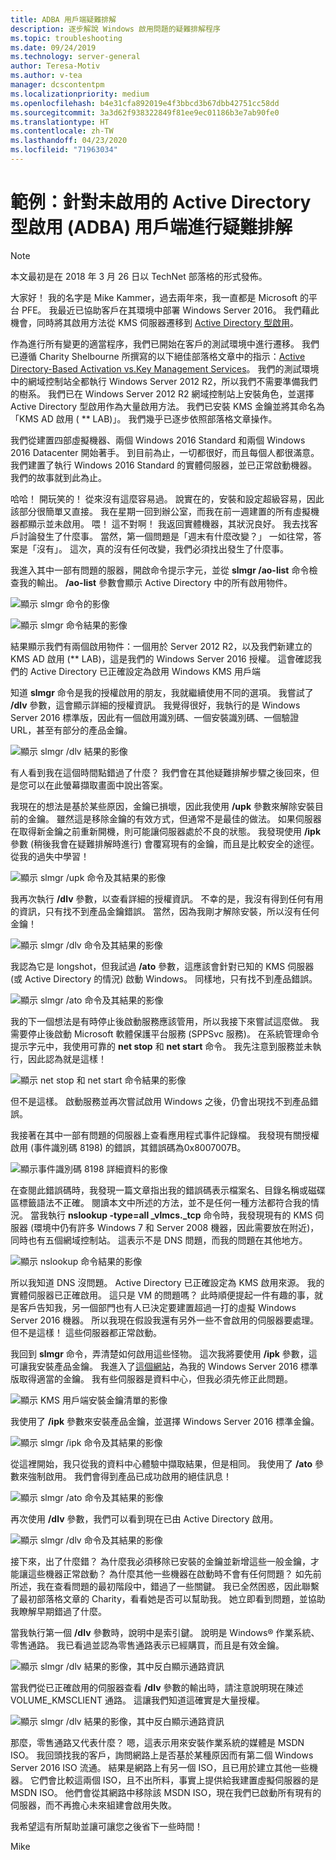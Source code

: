 ```yaml
---
title: ADBA 用戶端疑難排解
description: 逐步解說 Windows 啟用問題的疑難排解程序
ms.topic: troubleshooting
ms.date: 09/24/2019
ms.technology: server-general
author: Teresa-Motiv
ms.author: v-tea
manager: dcscontentpm
ms.localizationpriority: medium
ms.openlocfilehash: b4e31cfa892019e4f3bbcd3b67dbb42751cc58dd
ms.sourcegitcommit: 3a3d62f938322849f81ee9ec01186b3e7ab90fe0
ms.translationtype: HT
ms.contentlocale: zh-TW
ms.lasthandoff: 04/23/2020
ms.locfileid: "71963034"
---
```

# <a name="example-troubleshooting-active-directory-based-activation-adba-clients-that-do-not-activate"></a>範例：針對未啟用的 Active Directory 型啟用 (ADBA) 用戶端進行疑難排解

> [!NOTE]
> 本文最初是在 2018 年 3 月 26 日以 TechNet 部落格的形式發佈。

大家好！ 我的名字是 Mike Kammer，過去兩年來，我一直都是 Microsoft 的平台 PFE。 我最近已協助客戶在其環境中部署 Windows Server 2016。 我們藉此機會，同時將其啟用方法從 KMS 伺服器遷移到 [Active Directory 型啟用](https://docs.microsoft.com/previous-versions/windows/hh852637(v=win.10))。

作為進行所有變更的適當程序，我們已開始在客戶的測試環境中進行遷移。 我們已遵循 Charity Shelbourne 所撰寫的以下絕佳部落格文章中的指示：[Active Directory-Based Activation vs.Key Management Services](https://techcommunity.microsoft.com/t5/Core-Infrastructure-and-Security/Active-Directory-Based-Activation-vs-Key-Management-Services/ba-p/256016)。 我們的測試環境中的網域控制站全都執行 Windows Server 2012 R2，所以我們不需要準備我們的樹系。 我們已在 Windows Server 2012 R2 網域控制站上安裝角色，並選擇 Active Directory 型啟用作為大量啟用方法。 我們已安裝 KMS 金鑰並將其命名為「KMS AD 啟用 ( ** LAB)」。 我們幾乎已逐步依照部落格文章操作。

我們從建置四部虛擬機器、兩個 Windows 2016 Standard 和兩個 Windows 2016 Datacenter 開始著手。 到目前為止，一切都很好，而且每個人都很滿意。 我們建置了執行 Windows 2016 Standard 的實體伺服器，並已正常啟動機器。 我們的故事就到此為止。

哈哈！ 開玩笑的！ 從來沒有這麼容易過。 說實在的，安裝和設定超級容易，因此該部分很簡單又直接。 我在星期一回到辦公室，而我在前一週建置的所有虛擬機器都顯示並未啟用。 喂！ 這不對啊！ 我返回實體機器，其狀況良好。 我去找客戶討論發生了什麼事。 當然，第一個問題是「週末有什麼改變？」 一如往常，答案是「沒有」。 這次，真的沒有任何改變，我們必須找出發生了什麼事。

我進入其中一部有問題的服器，開啟命令提示字元，並從 **slmgr /ao-list** 命令檢查我的輸出。 **/ao-list** 參數會顯示 Active Directory 中的所有啟用物件。

![顯示 slmgr 命令的影像](./media/032618_1700_Troubleshoo1.png)

![顯示 slmgr 命令結果的影像](./media/032618_1700_Troubleshoo2.png)

結果顯示我們有兩個啟用物件：一個用於 Server 2012 R2，以及我們新建立的 KMS AD 啟用 (** LAB)，這是我們的 Windows Server 2016 授權。 這會確認我們的 Active Directory 已正確設定為啟用 Windows KMS 用戶端

知道 **slmgr** 命令是我的授權啟用的朋友，我就繼續使用不同的選項。 我嘗試了 **/dlv** 參數，這會顯示詳細的授權資訊。 我覺得很好，我執行的是 Windows Server 2016 標準版，因此有一個啟用識別碼、一個安裝識別碼、一個驗證 URL，甚至有部分的產品金鑰。

![顯示 slmgr /dlv 結果的影像](./media/ActivationTroubleshoot2b.jpg)

有人看到我在這個時間點錯過了什麼？ 我們會在其他疑難排解步驟之後回來，但是您可以在此螢幕擷取畫面中說出答案。

我現在的想法是基於某些原因，金鑰已損壞，因此我使用 **/upk** 參數來解除安裝目前的金鑰。 雖然這是移除金鑰的有效方式，但通常不是最佳的做法。 如果伺服器在取得新金鑰之前重新開機，則可能讓伺服器處於不良的狀態。 我發現使用 **/ipk** 參數 (稍後我會在疑難排解時進行) 會覆寫現有的金鑰，而且是比較安全的途徑。 從我的過失中學習！

![顯示 slmgr /upk 命令及其結果的影像](./media/032618_1700_Troubleshoo3.png)

我再次執行 **/dlv** 參數，以查看詳細的授權資訊。 不幸的是，我沒有得到任何有用的資訊，只有找不到產品金鑰錯誤。 當然，因為我剛才解除安裝，所以沒有任何金鑰！

![顯示 slmgr /dlv 命令及其結果的影像](./media/032618_1700_Troubleshoo4.png)

我認為它是 longshot，但我試過 **/ato** 參數，這應該會針對已知的 KMS 伺服器 (或 Active Directory 的情況) 啟動 Windows。 同樣地，只有找不到產品錯誤。

![顯示 slmgr /ato 命令及其結果的影像](./media/032618_1700_Troubleshoo5.png)

我的下一個想法是有時停止後啟動服務應該管用，所以我接下來嘗試這麼做。 我需要停止後啟動 Microsoft 軟體保護平台服務 (SPPSvc 服務)。 在系統管理命令提示字元中，我使用可靠的 **net stop** 和 **net start** 命令。 我先注意到服務並未執行，因此認為就是這樣！

![顯示 net stop 和 net start 命令結果的影像](./media/032618_1700_Troubleshoo6.png)

但不是這樣。 啟動服務並再次嘗試啟用 Windows 之後，仍會出現找不到產品錯誤。

我接著在其中一部有問題的伺服器上查看應用程式事件記錄檔。 我發現有關授權啟用 (事件識別碼 8198) 的錯誤，其錯誤碼為0x8007007B。

![顯示事件識別碼 8198 詳細資料的影像](./media/032618_1700_Troubleshoo7.png)

在查閱此錯誤碼時，我發現一篇文章指出我的錯誤碼表示檔案名、目錄名稱或磁碟區標籤語法不正確。 閱讀本文中所述的方法，並不是任何一種方法都符合我的情況。 當我執行 **nslookup -type=all _vlmcs._tcp** 命令時，我發現現有的 KMS 伺服器 (環境中仍有許多 Windows 7 和 Server 2008 機器，因此需要放在附近)，同時也有五個網域控制站。 這表示不是 DNS 問題，而我的問題在其他地方。

![顯示 nslookup 命令結果的影像](./media/032618_1700_Troubleshoo8.png)

所以我知道 DNS 沒問題。 Active Directory 已正確設定為 KMS 啟用來源。 我的實體伺服器已正確啟用。 這只是 VM 的問題嗎？ 此時順便提起一件有趣的事，就是客戶告知我，另一個部門也有人已決定要建置超過一打的虛擬 Windows Server 2016 機器。 所以我現在假設我還有另外一些不會啟用的伺服器要處理。 但不是這樣！ 這些伺服器都正常啟動。

我回到 **slmgr** 命令，弄清楚如何啟用這些怪物。 這次我將要使用 **/ipk** 參數，這可讓我安裝產品金鑰。 我進入了[這個網站](https://docs.microsoft.com/previous-versions/windows/it-pro/windows-server-2012-R2-and-2012/jj612867(v=ws.11))，為我的 Windows Server 2016 標準版取得適當的金鑰。 我有些伺服器是資料中心，但我必須先修正此問題。

![顯示 KMS 用戶端安裝金鑰清單的影像](./media/032618_1700_Troubleshoo9.png)

我使用了 **/ipk** 參數來安裝產品金鑰，並選擇 Windows Server 2016 標準金鑰。

![顯示 slmgr /ipk 命令及其結果的影像](./media/032618_1700_Troubleshoo10.png)

從這裡開始，我只從我的資料中心體驗中擷取結果，但是相同。 我使用了 **/ato** 參數來強制啟用。 我們會得到產品已成功啟用的絕佳訊息！

![顯示 slmgr /ato 命令及其結果的影像](./media/032618_1700_Troubleshoo11.png)

再次使用 **/dlv** 參數，我們可以看到現在已由 Active Directory 啟用。

![顯示 slmgr /dlv 命令及其結果的影像](./media/032618_1700_Troubleshoo12.png)

接下來，出了什麼錯？ 為什麼我必須移除已安裝的金鑰並新增這些一般金鑰，才能讓這些機器正常啟動？ 為什麼其他一些機器在啟動時不會有任何問題？ 如先前所述，我在查看問題的最初階段中，錯過了一些關鍵。 我已全然困惑，因此聯繫了最初部落格文章的 Charity，看看她是否可以幫助我。 她立即看到問題，並協助我瞭解早期錯過了什麼。

當我執行第一個 **/dlv** 參數時，說明中是索引鍵。 說明是 Windows® 作業系統、零售通路。 我已看過並認為零售通路表示已經購買，而且是有效金鑰。

![顯示 slmgr /dlv 結果的影像，其中反白顯示通路資訊](./media/032618_1700_Troubleshoo13.png)

當我們從已正確啟用的伺服器查看 **/dlv** 參數的輸出時，請注意說明現在陳述 VOLUME_KMSCLIENT 通路。 這讓我們知道這確實是大量授權。

![顯示 slmgr /dlv 結果的影像，其中反白顯示通路資訊](./media/032618_1700_Troubleshoo14.png)

那麼，零售通路又代表什麼？ 嗯，這表示用來安裝作業系統的媒體是 MSDN ISO。 我回頭找我的客戶，詢問網路上是否基於某種原因而有第二個 Windows Server 2016 ISO 流通。 結果是網路上有另一個 ISO，且已用於建立其他一些機器。 它們會比較這兩個 ISO，且不出所料，事實上提供給我建置虛擬伺服器的是 MSDN ISO。 他們會從其網路中移除該 MSDN ISO，現在我們已啟動所有現有的伺服器，而不再擔心未來組建會啟用失敗。

我希望這有所幫助並讓可讓您之後省下一些時間！

Mike
